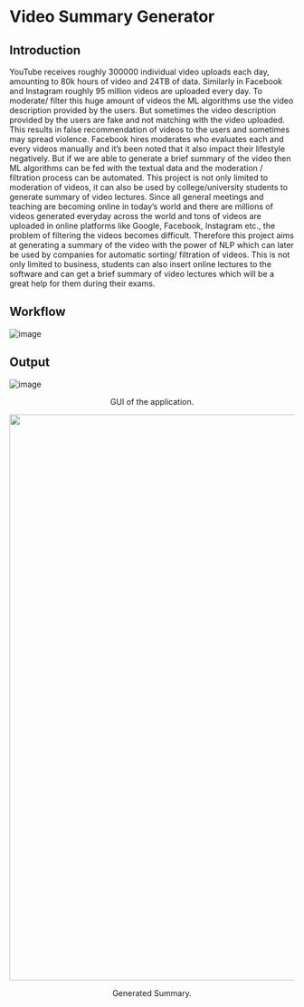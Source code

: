 # Video Summary Generator

## Introduction
YouTube receives roughly 300000 individual video uploads each day,
amounting to 80k hours of video and 24TB of data. Similarly in
Facebook and Instagram roughly 95 million videos are uploaded every
day. To moderate/ filter this huge amount of videos the ML algorithms
use the video description provided by the users. But sometimes the
video description provided by the users are fake and not matching with
the video uploaded. This results in false recommendation of videos to
the users and sometimes may spread violence. Facebook hires
moderates who evaluates each and every videos manually and it’s been
noted that it also impact their lifestyle negatively. But if we are able to
generate a brief summary of the video then ML algorithms can be fed
with the textual data and the moderation / filtration process can be
automated. This project is not only limited to moderation of videos, it
can also be used by college/university students to generate summary of
video lectures.
Since all general meetings and teaching are becoming online in today’s
world and there are millions of videos generated everyday across the
world and tons of videos are uploaded in online platforms like Google,
Facebook, Instagram etc., the problem of filtering the videos becomes
difficult. Therefore this project aims at generating a summary of the
video with the power of NLP which can later be used by companies for
automatic sorting/ filtration of videos. This is not only limited to
business, students can also insert online lectures to the software and can
get a brief summary of video lectures which will be a great help for
them during their exams.


## Workflow
![image](https://user-images.githubusercontent.com/62704202/176497360-6eaf4e56-3bf5-4b55-858f-f88d8283113a.png)


## Output
![image](https://user-images.githubusercontent.com/62704202/176497685-719cd3c3-afdd-44fc-8f88-9c7fbc8716b9.png)
<p align="center">
  GUI of the application.
</p>


<p align="center">
  <img 
    width="1000"
    height="1000"
    src="https://user-images.githubusercontent.com/62704202/176499539-a1a86231-3c95-49d2-841b-07cf1177a5cc.png"
  >
</p>

<p align="center">
  Generated Summary.
</p>
